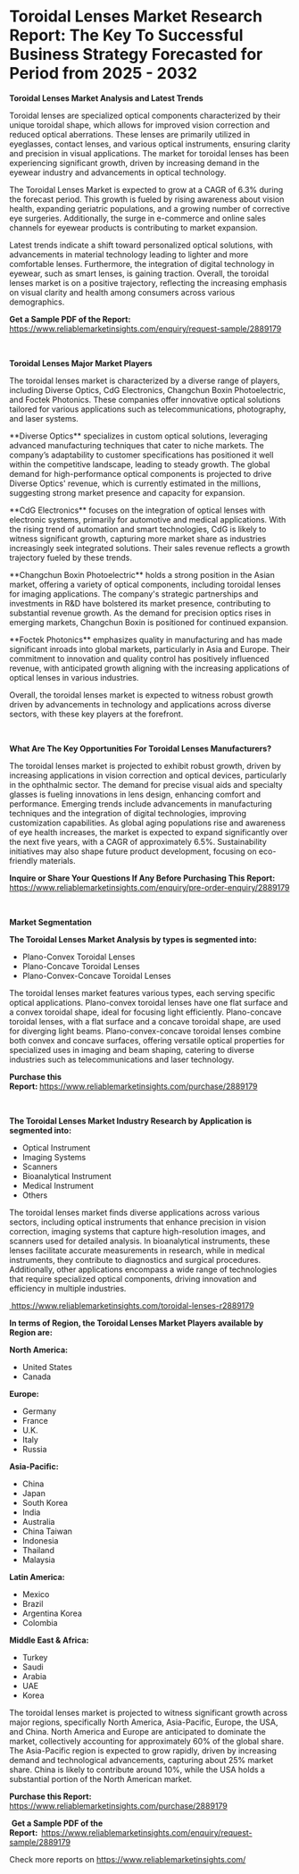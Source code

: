 <p><h1>Toroidal Lenses Market Research Report: The Key To Successful Business Strategy Forecasted for Period from 2025 - 2032</h1></p><p><strong>Toroidal Lenses Market Analysis and Latest Trends</strong></p>
<p><p>Toroidal lenses are specialized optical components characterized by their unique toroidal shape, which allows for improved vision correction and reduced optical aberrations. These lenses are primarily utilized in eyeglasses, contact lenses, and various optical instruments, ensuring clarity and precision in visual applications. The market for toroidal lenses has been experiencing significant growth, driven by increasing demand in the eyewear industry and advancements in optical technology.</p><p>The Toroidal Lenses Market is expected to grow at a CAGR of 6.3% during the forecast period. This growth is fueled by rising awareness about vision health, expanding geriatric populations, and a growing number of corrective eye surgeries. Additionally, the surge in e-commerce and online sales channels for eyewear products is contributing to market expansion.</p><p>Latest trends indicate a shift toward personalized optical solutions, with advancements in material technology leading to lighter and more comfortable lenses. Furthermore, the integration of digital technology in eyewear, such as smart lenses, is gaining traction. Overall, the toroidal lenses market is on a positive trajectory, reflecting the increasing emphasis on visual clarity and health among consumers across various demographics.</p></p>
<p><strong>Get a Sample PDF of the Report:&nbsp;</strong> <a href="https://www.reliablemarketinsights.com/enquiry/request-sample/2889179?utm_campaign=3497&utm_medium=2&utm_source=Github&utm_content=ia&utm_term=14032025&utm_id=toroidal-lenses">https://www.reliablemarketinsights.com/enquiry/request-sample/2889179</a></p>
<p>&nbsp;</p>
<p><strong>Toroidal Lenses Major Market Players</strong></p>
<p><p>The toroidal lenses market is characterized by a diverse range of players, including Diverse Optics, CdG Electronics, Changchun Boxin Photoelectric, and Foctek Photonics. These companies offer innovative optical solutions tailored for various applications such as telecommunications, photography, and laser systems.</p><p>**Diverse Optics** specializes in custom optical solutions, leveraging advanced manufacturing techniques that cater to niche markets. The company’s adaptability to customer specifications has positioned it well within the competitive landscape, leading to steady growth. The global demand for high-performance optical components is projected to drive Diverse Optics' revenue, which is currently estimated in the millions, suggesting strong market presence and capacity for expansion.</p><p>**CdG Electronics** focuses on the integration of optical lenses with electronic systems, primarily for automotive and medical applications. With the rising trend of automation and smart technologies, CdG is likely to witness significant growth, capturing more market share as industries increasingly seek integrated solutions. Their sales revenue reflects a growth trajectory fueled by these trends.</p><p>**Changchun Boxin Photoelectric** holds a strong position in the Asian market, offering a variety of optical components, including toroidal lenses for imaging applications. The company's strategic partnerships and investments in R&D have bolstered its market presence, contributing to substantial revenue growth. As the demand for precision optics rises in emerging markets, Changchun Boxin is positioned for continued expansion.</p><p>**Foctek Photonics** emphasizes quality in manufacturing and has made significant inroads into global markets, particularly in Asia and Europe. Their commitment to innovation and quality control has positively influenced revenue, with anticipated growth aligning with the increasing applications of optical lenses in various industries.</p><p>Overall, the toroidal lenses market is expected to witness robust growth driven by advancements in technology and applications across diverse sectors, with these key players at the forefront.</p></p>
<p>&nbsp;</p>
<p><strong>What Are The Key Opportunities For Toroidal Lenses Manufacturers?</strong></p>
<p><p>The toroidal lenses market is projected to exhibit robust growth, driven by increasing applications in vision correction and optical devices, particularly in the ophthalmic sector. The demand for precise visual aids and specialty glasses is fueling innovations in lens design, enhancing comfort and performance. Emerging trends include advancements in manufacturing techniques and the integration of digital technologies, improving customization capabilities. As global aging populations rise and awareness of eye health increases, the market is expected to expand significantly over the next five years, with a CAGR of approximately 6.5%. Sustainability initiatives may also shape future product development, focusing on eco-friendly materials.</p></p>
<p><strong>Inquire or Share Your Questions If Any Before Purchasing This Report:</strong> <a href="https://www.reliablemarketinsights.com/enquiry/pre-order-enquiry/2889179?utm_campaign=3497&utm_medium=2&utm_source=Github&utm_content=ia&utm_term=14032025&utm_id=toroidal-lenses">https://www.reliablemarketinsights.com/enquiry/pre-order-enquiry/2889179</a></p>
<p>&nbsp;</p>
<p><strong>Market Segmentation</strong></p>
<p><strong>The Toroidal Lenses Market Analysis by types is segmented into:</strong></p>
<p><ul><li>Plano-Convex Toroidal Lenses</li><li>Plano-Concave Toroidal Lenses</li><li>Plano-Convex-Concave Toroidal Lenses</li></ul></p>
<p><p>The toroidal lenses market features various types, each serving specific optical applications. Plano-convex toroidal lenses have one flat surface and a convex toroidal shape, ideal for focusing light efficiently. Plano-concave toroidal lenses, with a flat surface and a concave toroidal shape, are used for diverging light beams. Plano-convex-concave toroidal lenses combine both convex and concave surfaces, offering versatile optical properties for specialized uses in imaging and beam shaping, catering to diverse industries such as telecommunications and laser technology.</p></p>
<p><strong>Purchase this Report:&nbsp;</strong><a href="https://www.reliablemarketinsights.com/purchase/2889179?utm_campaign=3497&utm_medium=2&utm_source=Github&utm_content=ia&utm_term=14032025&utm_id=toroidal-lenses">https://www.reliablemarketinsights.com/purchase/2889179</a></p>
<p>&nbsp;</p>
<p><strong>The Toroidal Lenses Market Industry Research by Application is segmented into:</strong></p>
<p><ul><li>Optical Instrument</li><li>Imaging Systems</li><li>Scanners</li><li>Bioanalytical Instrument</li><li>Medical Instrument</li><li>Others</li></ul></p>
<p><p>The toroidal lenses market finds diverse applications across various sectors, including optical instruments that enhance precision in vision correction, imaging systems that capture high-resolution images, and scanners used for detailed analysis. In bioanalytical instruments, these lenses facilitate accurate measurements in research, while in medical instruments, they contribute to diagnostics and surgical procedures. Additionally, other applications encompass a wide range of technologies that require specialized optical components, driving innovation and efficiency in multiple industries.</p></p>
<p><a href="https://www.reliablemarketinsights.com/toroidal-lenses-r2889179?utm_campaign=3497&utm_medium=2&utm_source=Github&utm_content=ia&utm_term=14032025&utm_id=toroidal-lenses">&nbsp;https://www.reliablemarketinsights.com/toroidal-lenses-r2889179</a></p>
<p><strong>In terms of Region, the Toroidal Lenses Market Players available by Region are:</strong></p>
<p>
    <p> <strong> North America: </strong>
        <ul>
            <li>United States</li>
            <li>Canada</li>
        </ul>
        </p> 
    <p> <strong> Europe: </strong>
        <ul>
            <li>Germany</li>
            <li>France</li>
            <li>U.K.</li>
            <li>Italy</li>
            <li>Russia</li>
        </ul>
        </p> 
    <p> <strong> Asia-Pacific: </strong>
        <ul>
            <li>China</li>
            <li>Japan</li>
            <li>South Korea</li>
            <li>India</li>
            <li>Australia</li>
            <li>China Taiwan</li>
            <li>Indonesia</li>
            <li>Thailand</li>
            <li>Malaysia</li>
        </ul>
        </p> 
    <p> <strong> Latin America: </strong>
        <ul>
            <li>Mexico</li>
            <li>Brazil</li>
            <li>Argentina Korea</li>
            <li>Colombia</li>
        </ul>
        </p> 
    <p> <strong> Middle East & Africa: </strong>
        <ul>
            <li>Turkey</li>
            <li>Saudi</li>
            <li>Arabia</li>
            <li>UAE</li>
            <li>Korea</li>
        </ul>
    </p>
    </p>
<p><p>The toroidal lenses market is projected to witness significant growth across major regions, specifically North America, Asia-Pacific, Europe, the USA, and China. North America and Europe are anticipated to dominate the market, collectively accounting for approximately 60% of the global share. The Asia-Pacific region is expected to grow rapidly, driven by increasing demand and technological advancements, capturing about 25% market share. China is likely to contribute around 10%, while the USA holds a substantial portion of the North American market.</p></p>
<p><strong>Purchase this Report: </strong><a href="https://www.reliablemarketinsights.com/purchase/2889179?utm_campaign=3497&utm_medium=2&utm_source=Github&utm_content=ia&utm_term=14032025&utm_id=toroidal-lenses">https://www.reliablemarketinsights.com/purchase/2889179</a></p>
<p>&nbsp;<strong>Get a Sample PDF of the Report:&nbsp;&nbsp;</strong><a href="https://www.reliablemarketinsights.com/enquiry/request-sample/2889179?utm_campaign=3497&utm_medium=2&utm_source=Github&utm_content=ia&utm_term=14032025&utm_id=toroidal-lenses">https://www.reliablemarketinsights.com/enquiry/request-sample/2889179</a></p>
<p><strong></strong></p>
<p>Check more reports on <a href="https://www.reliablemarketinsights.com/?utm_campaign=3497&utm_medium=2&utm_source=Github&utm_content=ia&utm_term=14032025&utm_id=toroidal-lenses">https://www.reliablemarketinsights.com/</a></p>
